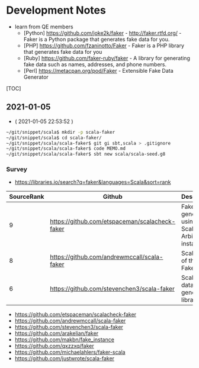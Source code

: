 # Development Notes

- learn from QE members
  - [Python] https://github.com/joke2k/faker - http://faker.rtfd.org/ - Faker is a Python package that generates fake data for you.
  - [PHP] https://github.com/fzaninotto/Faker - Faker is a PHP library that generates fake data for you
  - [Ruby] https://github.com/faker-ruby/faker - A library for generating fake data such as names, addresses, and phone numbers.
  - [Perl] https://metacpan.org/pod/Faker - Extensible Fake Data Generator

[TOC]

## 2021-01-05

- ( 2021-01-05 22:53:52 )
```bash
~/git/snippet/scala$ mkdir -p scala-faker
~/git/snippet/scala$ cd scala-faker/
~/git/snippet/scala/scala-faker$ git gi sbt,scala > .gitignore
~/git/snippet/scala/scala-faker$ code MEMO.md
~/git/snippet/scala/scala-faker$ sbt new scala/scala-seed.g8
```

### Survey

- https://libraries.io/search?q=faker&languages=Scala&sort=rank

| SourceRank | Github | Description |
|------------|--------|-------------|
| 9 | https://github.com/etspaceman/scalacheck-faker | Fake data generation using ScalaCheck Arbitrary instances |
| 8 | https://github.com/andrewmccall/scala-faker | Scala port of the Ruby Faker |
| 6 | https://github.com/stevenchen3/scala-faker | Scala fake data generator library |

- https://github.com/etspaceman/scalacheck-faker
- https://github.com/andrewmccall/scala-faker
- https://github.com/stevenchen3/scala-faker
- https://github.com/arakelian/faker
- https://github.com/makbn/fake_instance
- https://github.com/qxzzxq/faker
- https://github.com/michaelahlers/faker-scala
- https://github.com/justwrote/scala-faker